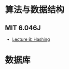 # 算法与数据结构

## MIT 6.046J
* [Lecture 8: Hashing](/opencourse-notes/MIT-6-046J-Lecture-8-Hashing)

# 数据库
